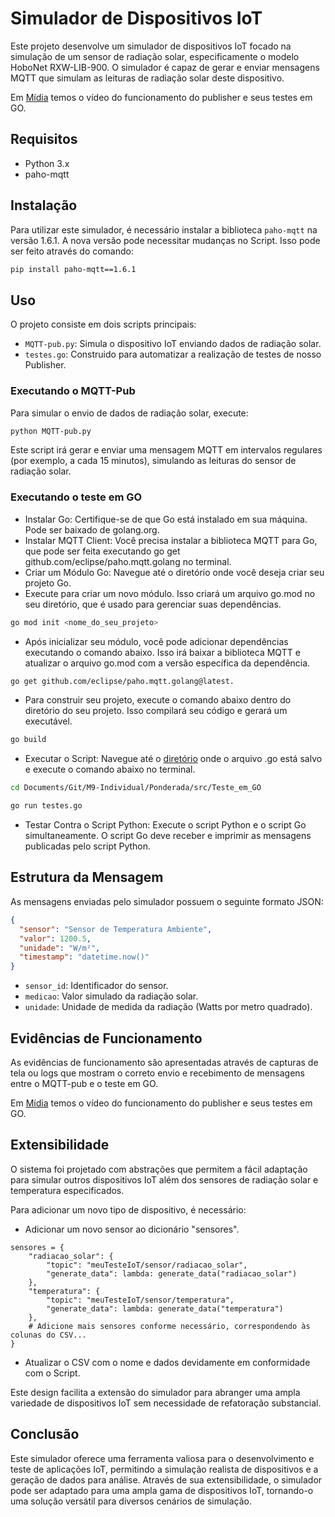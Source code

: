 # Simulador de Dispositivos IoT

Este projeto desenvolve um simulador de dispositivos IoT focado na simulação de um sensor de radiação solar, especificamente o modelo HoboNet RXW-LIB-900. O simulador é capaz de gerar e enviar mensagens MQTT que simulam as leituras de radiação solar deste dispositivo.

Em [Mídia](https://github.com/Gabi-Barretto/M9-Individual/tree/main/Ponderada/M%C3%ADdia) temos o vídeo do funcionamento do publisher e seus testes em GO.

## Requisitos

- Python 3.x
- paho-mqtt

## Instalação

Para utilizar este simulador, é necessário instalar a biblioteca `paho-mqtt` na versão 1.6.1. A nova versão pode necessitar mudanças no Script. 
Isso pode ser feito através do comando:

```bash
pip install paho-mqtt==1.6.1
```

## Uso

O projeto consiste em dois scripts principais:

- `MQTT-pub.py`: Simula o dispositivo IoT enviando dados de radiação solar.
- `testes.go`: Construido para automatizar a realização de testes de nosso Publisher.

### Executando o MQTT-Pub

Para simular o envio de dados de radiação solar, execute:

```bash
python MQTT-pub.py
```

Este script irá gerar e enviar uma mensagem MQTT em intervalos regulares (por exemplo, a cada 15 minutos), simulando as leituras do sensor de radiação solar.

### Executando o teste em GO

- Instalar Go: Certifique-se de que Go está instalado em sua máquina. Pode ser baixado de golang.org.
- Instalar MQTT Client: Você precisa instalar a biblioteca MQTT para Go, que pode ser feita executando go get github.com/eclipse/paho.mqtt.golang no terminal.
- Criar um Módulo Go: Navegue até o diretório onde você deseja criar seu projeto Go.
- Execute para criar um novo módulo. Isso criará um arquivo go.mod no seu diretório, que é usado para gerenciar suas dependências.

```bash
go mod init <nome_do_seu_projeto>  
```

- Após inicializar seu módulo, você pode adicionar dependências executando o comando abaixo. Isso irá baixar a biblioteca MQTT e atualizar o arquivo go.mod com a versão específica da dependência.

```bash
go get github.com/eclipse/paho.mqtt.golang@latest. 
```

- Para construir seu projeto, execute o comando abaixo dentro do diretório do seu projeto. Isso compilará seu código e gerará um executável.

```bash
go build 
```

- Executar o Script: Navegue até o [diretório](https://github.com/Gabi-Barretto/M9-Individual/tree/main/Ponderada/src/Teste_em_GO) onde o arquivo .go está salvo e execute  o comando abaixo no terminal.

```bash
cd Documents/Git/M9-Individual/Ponderada/src/Teste_em_GO

go run testes.go
```

- Testar Contra o Script Python: Execute o script Python e o script Go simultaneamente. O script Go deve receber e imprimir as mensagens publicadas pelo script Python.


## Estrutura da Mensagem

As mensagens enviadas pelo simulador possuem o seguinte formato JSON:

```json
{
  "sensor": "Sensor de Temperatura Ambiente",
  "valor": 1200.5,
  "unidade": "W/m²",
  "timestamp": "datetime.now()"
}
```

- `sensor_id`: Identificador do sensor.
- `medicao`: Valor simulado da radiação solar.
- `unidade`: Unidade de medida da radiação (Watts por metro quadrado).

## Evidências de Funcionamento

As evidências de funcionamento são apresentadas através de capturas de tela ou logs que mostram o correto envio e recebimento de mensagens entre o MQTT-pub e o teste em GO.

Em [Mídia](https://github.com/Gabi-Barretto/M9-Individual/tree/main/Ponderada/M%C3%ADdia) temos o vídeo do funcionamento do publisher e seus testes em GO.

## Extensibilidade

O sistema foi projetado com abstrações que permitem a fácil adaptação para simular outros dispositivos IoT além dos sensores de radiação solar e temperatura especificados. 

Para adicionar um novo tipo de dispositivo, é necessário:

- Adicionar um novo sensor ao dicionário "sensores".

```
sensores = {
    "radiacao_solar": {
        "topic": "meuTesteIoT/sensor/radiacao_solar",
        "generate_data": lambda: generate_data("radiacao_solar")
    },
    "temperatura": {
        "topic": "meuTesteIoT/sensor/temperatura",
        "generate_data": lambda: generate_data("temperatura")
    },
    # Adicione mais sensores conforme necessário, correspondendo às colunas do CSV...
}
```

- Atualizar o CSV com o nome e dados devidamente em conformidade com o Script.

Este design facilita a extensão do simulador para abranger uma ampla variedade de dispositivos IoT sem necessidade de refatoração substancial.

## Conclusão

Este simulador oferece uma ferramenta valiosa para o desenvolvimento e teste de aplicações IoT, permitindo a simulação realista de dispositivos e a geração de dados para análise. Através de sua extensibilidade, o simulador pode ser adaptado para uma ampla gama de dispositivos IoT, tornando-o uma solução versátil para diversos cenários de simulação.
